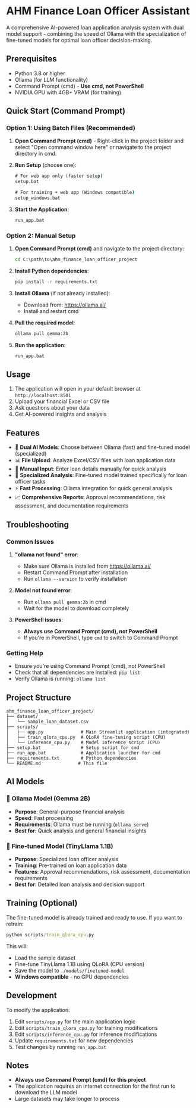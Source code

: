 # AHM Finance Loan Officer Assistant

A comprehensive AI-powered loan application analysis system with dual model support - combining the speed of Ollama with the specialization of fine-tuned models for optimal loan officer decision-making.

## Prerequisites

- Python 3.8 or higher
- Ollama (for LLM functionality)
- Command Prompt (cmd) - **Use cmd, not PowerShell**
- NVIDIA GPU with 4GB+ VRAM (for training)

## Quick Start (Command Prompt)

### Option 1: Using Batch Files (Recommended)

1. **Open Command Prompt (cmd)** - Right-click in the project folder and select "Open command window here" or navigate to the project directory in cmd.

2. **Run Setup** (choose one):
   ```cmd
   # For web app only (faster setup)
   setup.bat
   
   # For training + web app (Windows compatible)
   setup_windows.bat
   ```

3. **Start the Application**:
   ```cmd
   run_app.bat
   ```

### Option 2: Manual Setup

1. **Open Command Prompt (cmd)** and navigate to the project directory:
   ```cmd
   cd C:\path\to\ahm_finance_loan_officer_project
   ```

2. **Install Python dependencies**:
   ```cmd
   pip install -r requirements.txt
   ```

3. **Install Ollama** (if not already installed):
   - Download from: https://ollama.ai/
   - Install and restart cmd

4. **Pull the required model**:
   ```cmd
   ollama pull gemma:2b
   ```

5. **Run the application**:
   ```cmd
   run_app.bat
   ```

## Usage

1. The application will open in your default browser at `http://localhost:8501`
2. Upload your financial Excel or CSV file
3. Ask questions about your data
4. Get AI-powered insights and analysis

## Features

- 🤖 **Dual AI Models**: Choose between Ollama (fast) and fine-tuned model (specialized)
- 📊 **File Upload**: Analyze Excel/CSV files with loan application data
- 📝 **Manual Input**: Enter loan details manually for quick analysis
- 🎯 **Specialized Analysis**: Fine-tuned model trained specifically for loan officer tasks
- ⚡ **Fast Processing**: Ollama integration for quick general analysis
- 📈 **Comprehensive Reports**: Approval recommendations, risk assessment, and documentation requirements

## Troubleshooting

### Common Issues

1. **"ollama not found" error**:
   - Make sure Ollama is installed from https://ollama.ai/
   - Restart Command Prompt after installation
   - Run `ollama --version` to verify installation

2. **Model not found error**:
   - Run `ollama pull gemma:2b` in cmd
   - Wait for the model to download completely

3. **PowerShell issues**:
   - **Always use Command Prompt (cmd), not PowerShell**
   - If you're in PowerShell, type `cmd` to switch to Command Prompt

### Getting Help

- Ensure you're using Command Prompt (cmd), not PowerShell
- Check that all dependencies are installed: `pip list`
- Verify Ollama is running: `ollama list`

## Project Structure

```
ahm_finance_loan_officer_project/
├── dataset/
│   └── sample_loan_dataset.csv
├── scripts/
│   ├── app.py              # Main Streamlit application (integrated)
│   ├── train_qlora_cpu.py  # QLoRA fine-tuning script (CPU)
│   └── inference_cpu.py    # Model inference script (CPU)
├── setup.bat               # Setup script for cmd
├── run_app.bat             # Application launcher for cmd
├── requirements.txt        # Python dependencies
└── README.md              # This file
```

## AI Models

### 🤖 Ollama Model (Gemma 2B)
- **Purpose**: General-purpose financial analysis
- **Speed**: Fast processing
- **Requirements**: Ollama must be running (`ollama serve`)
- **Best for**: Quick analysis and general financial insights

### 🎯 Fine-tuned Model (TinyLlama 1.1B)
- **Purpose**: Specialized loan officer analysis
- **Training**: Pre-trained on loan application data
- **Features**: Approval recommendations, risk assessment, documentation requirements
- **Best for**: Detailed loan analysis and decision support

## Training (Optional)

The fine-tuned model is already trained and ready to use. If you want to retrain:

```cmd
python scripts/train_qlora_cpu.py
```

This will:
- Load the sample dataset
- Fine-tune TinyLlama 1.1B using QLoRA (CPU version)
- Save the model to `./models/finetuned-model`
- **Windows compatible** - no GPU dependencies

## Development

To modify the application:

1. Edit `scripts/app.py` for the main application logic
2. Edit `scripts/train_qlora_cpu.py` for training modifications
3. Edit `scripts/inference_cpu.py` for inference modifications
4. Update `requirements.txt` for new dependencies
5. Test changes by running `run_app.bat`

## Notes

- **Always use Command Prompt (cmd) for this project**
- The application requires an internet connection for the first run to download the LLM model
- Large datasets may take longer to process

